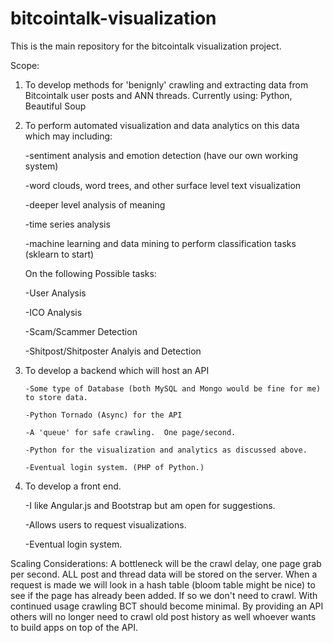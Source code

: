 # bitcointalk-visualization
This is the main repository for the bitcointalk visualization project.  

Scope:

1.  To develop methods for 'benignly' crawling and extracting data from Bitcointalk user posts and ANN threads.
      Currently using:  Python,  Beautiful Soup
      
2.  To perform automated visualization and data analytics on this data which may including:

      -sentiment analysis and emotion detection (have our own working system)
      
      -word clouds, word trees, and other surface level text visualization 
      
      -deeper level analysis of meaning
      
      -time series analysis
      
      -machine learning and data mining to perform classification tasks (sklearn to start)
     
     On the following Possible tasks:
     
       -User Analysis
       
       -ICO Analysis
       
       -Scam/Scammer Detection
       
       -Shitpost/Shitposter Analyis and Detection
      
3. To develop a backend which will host an API

       -Some type of Database (both MySQL and Mongo would be fine for me) to store data.
       
       -Python Tornado (Async) for the API
       
       -A 'queue' for safe crawling.  One page/second.
       
       -Python for the visualization and analytics as discussed above.
       
       -Eventual login system. (PHP of Python.)
       
4.  To develop a front end.

       -I like Angular.js and Bootstrap but am open for suggestions.
       
       -Allows users to request visualizations.
       
       -Eventual login system.
       
Scaling Considerations:  A bottleneck will be the crawl delay, one page grab per second.   ALL post and thread data will be stored on the server.  When a request is made we will look in a hash table (bloom table might be nice) to see if the page has already been added. If so we don't need to crawl.  With continued usage crawling BCT should become minimal.  By providing an API others will no longer need to crawl old post history as well whoever wants to build apps on top of the API.

